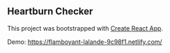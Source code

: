 ## Heartburn Checker

This project was bootstrapped with [Create React App](https://github.com/facebook/create-react-app).

Demo: https://flamboyant-lalande-9c98f1.netlify.com/
